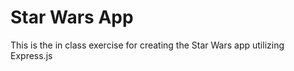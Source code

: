 # **Star Wars App**

This is the in class exercise for creating the Star Wars app utilizing Express.js